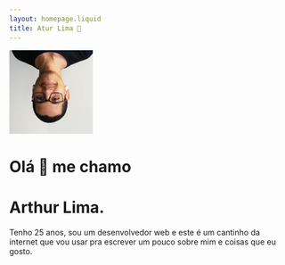 ```yaml
---
layout: homepage.liquid
title: Atur Lima 👋
---
```


<img src="./assets/images/eu_cara.webp" width="150" height="150" class="profile-image" />

# Olá 👋 me chamo
# Arthur Lima.

Tenho 25 anos, sou um desenvolvedor web e este é um cantinho da internet que vou usar pra escrever um pouco sobre mim e coisas que eu gosto.

